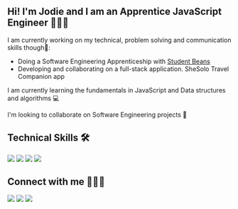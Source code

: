 <h2>Hi! I'm Jodie and I am an Apprentice JavaScript Engineer 👩🏾‍💻</h2>

<p>I am currently working on my technical, problem solving and communication skills though📝:</p>
<ul>
<li>Doing a Software Engineering Apprenticeship with <a href="https://www.studentbeans.com/uk">Student Beans</a></li>
<li>Developing and collaborating on a full-stack application. SheSolo Travel Companion app</li>
</ul>

<p>I am currently learning the fundamentals in JavaScript and Data structures and algorithms 💻</p> 
<p>I'm looking to collaborate on Software Engineering projects 🤝</p>

<h2>Technical Skills 🛠</h2>

<img src="https://img.shields.io/badge/html5-%23E34F26.svg?style=for-the-badge&logo=html5&logoColor=white">
<img src="https://img.shields.io/badge/css3-%231572B6.svg?style=for-the-badge&logo=css3&logoColor=white">
<img src="https://img.shields.io/badge/javascript-%23323330.svg?style=for-the-badge&logo=javascript&logoColor=%23F7DF1E">
<img src="https://img.shields.io/badge/git-%23F05033.svg?style=for-the-badge&logo=git&logoColor=white">
 
<h2>Connect with me 🙋🏾‍♀️</h2> 

<a href="https://www.linkedin.com/in/jodie-koffi-88618914a/"><img src= "https://img.shields.io/badge/LinkedIn-0077B5?style=for-the-badge&logo=linkedin&logoColor=white"></a>
<a href="https://twitter.com/justjodiek"><img src="https://img.shields.io/badge/Twitter-1DA1F2?style=for-the-badge&logo=twitter&logoColor=white"></a>
<a href="https://jodiek.medium.com/"><img src="https://img.shields.io/badge/Medium-12100E?style=for-the-badge&logo=medium&logoColor=white"></a>
